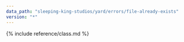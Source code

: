 ```yaml
---
data_path: "sleeping-king-studios/yard/errors/file-already-exists"
version: "*"
---
```


{% include reference/class.md %}

